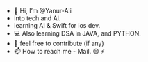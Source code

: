 - 👋 Hi, I’m @Yanur-Ali
- into tech and  AI.
- learning AI & Swift for ios dev.
- 💻 Also learning DSA in JAVA, and PYTHON.
- 💞️ feel free to contribute (if any)
- 📫 How to reach me - Mail.
  😄 ⚡

<!---
Yanur-Ali/Yanur-Ali is a ✨ special ✨ repository because its `README.md` (this file) appears on your GitHub profile.
You can click the Preview link to take a look at your changes.
--->
